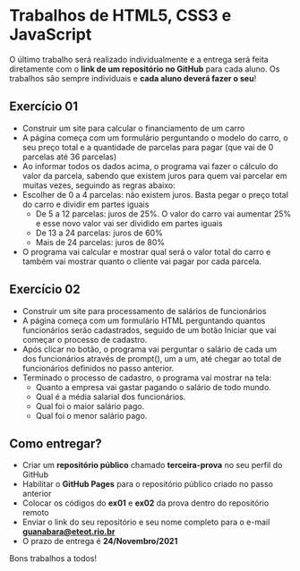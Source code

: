 # Trabalhos de HTML5, CSS3 e JavaScript


O último trabalho será realizado individualmente e a entrega será feita diretamente com o **link de um repositório no GitHub** para cada aluno. Os trabalhos são sempre individuais e **cada aluno deverá fazer o seu**! 

## Exercício 01

* Construir um site para calcular o financiamento de um carro
* A página começa com um formulário perguntando o modelo do carro, o seu preço total e a quantidade de parcelas para pagar (que vai de 0 parcelas até 36 parcelas)
* Ao informar todos os dados acima, o programa vai fazer o cálculo do valor da parcela, sabendo que existem juros para quem vai parcelar em muitas vezes, seguindo as regras abaixo:
* Escolher de 0 a 4 parcelas: não existem juros. Basta pegar o preço total do carro e dividir em partes iguais
    * De 5 a 12 parcelas: juros de 25%. O valor do carro vai aumentar 25% e esse novo valor vai ser dividido em partes iguais
    * De 13 a 24 parcelas: juros de 60%
    * Mais de 24 parcelas: juros de 80%
* O programa vai calcular e mostrar qual será o valor total do carro e também vai mostrar quanto o cliente vai pagar por cada parcela.

## Exercício 02
* Construir um site para processamento de salários de funcionários
* A página começa com um formulário HTML perguntando quantos funcionários serão cadastrados, seguido de um botão Iniciar que vai começar o processo de cadastro.
* Após clicar no botão, o programa vai perguntar o salário de cada um dos funcionários através de prompt(), um a um, até chegar ao total de funcionários definidos no passo anterior.
* Terminado o processo de cadastro, o programa vai mostrar na tela:
    * Quanto a empresa vai gastar pagando o salário de todo mundo.
    * Qual é a média salarial dos funcionários.
    * Qual foi o maior salário pago.
    * Qual foi o menor salário pago.

## Como entregar?
* Criar um **repositório público** chamado **terceira-prova** no seu perfil do GitHub
* Habilitar o **GitHub Pages** para o repositório público criado no passo anterior
* Colocar os códigos do **ex01** e **ex02** da prova dentro do repositório remoto
* Enviar o link do seu repositório e seu nome completo para o e-mail **guanabara@eteot.rio.br**
* O prazo de entrega é **24/Novembro/2021**

Bons trabalhos a todos!